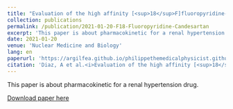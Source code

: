 ```yaml
---
title: "Evaluation of the high affinity [<sup>18</sup>F]fluoropyridine-candesartan in rats for PET imaging of renal AT<sub>1</sub> receptors"
collection: publications
permalink: /publication/2021-01-20-F18-Fluoropyridine-Candesartan
excerpt: 'This paper is about pharmacokinetic for a renal hypertension drug'
date: 2021-01-20
venue: 'Nuclear Medicine and Biology'
lang: en
paperurl: 'https://argilfea.github.io/philippethemedicalphysicist.github.io/files/F18.pdf'
citation: 'Diaz, A et al.<i>Evaluation of the high affinity [<sup>18</sup>F]fluoropyridine-candesartan in rats for PET imaging of renal AT<sub>1</sub> receptors</i>. Nuclear Medicine and Biology 96-97 (2021).'
---
```

This paper is about pharmacokinetic for a renal hypertension drug.<br>

[Download paper here](https://argilfea.github.io/philippethemedicalphysicist.github.io/files/F18.pdf)